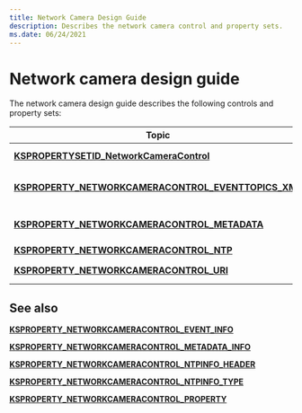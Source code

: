 ```yaml
---
title: Network Camera Design Guide
description: Describes the network camera control and property sets.
ms.date: 06/24/2021
---
```


# Network camera design guide

The network camera design guide describes the following controls and property sets:

| Topic | Description |
|--|--|
| [**KSPROPERTYSETID_NetworkCameraControl**](kspropertysetid-networkcameracontrol.md) | Defines the **KSPROPERTYSETID_NetworkCameraControl** property set ID. |
| [**KSPROPERTY_NETWORKCAMERACONTROL_EVENTTOPICS_XML**](ksproperty-networkcameracontrol-eventtopics-xml.md) | Describes the **KSPROPERTY_NETWORKCAMERACONTROL_EVENTTOPICS_XML** property usage. |
| [**KSPROPERTY_NETWORKCAMERACONTROL_METADATA**](ksproperty-networkcameracontrol-metadata.md) | Describes the KSPROPERTY_NETWORKCAMERACONTROL_METADATA property usage. |
| [**KSPROPERTY_NETWORKCAMERACONTROL_NTP**](ksproperty-networkcameracontrol-ntp.md) | Enables acquiring the NTP server on a Onvif protocol camera. |
| [**KSPROPERTY_NETWORKCAMERACONTROL_URI**](ksproperty-networkcameracontrol-uri.md) | Enables acquiring the stream URI payload from a Onvif protocol camera. |

## See also

[**KSPROPERTY_NETWORKCAMERACONTROL_EVENT_INFO**](/windows-hardware/drivers/ddi/ksmedia/ns-ksmedia-ksproperty_networkcameracontrol_event_info)

[**KSPROPERTY_NETWORKCAMERACONTROL_METADATA_INFO**](/windows-hardware/drivers/ddi/ksmedia/ns-ksmedia-ksproperty_networkcameracontrol_metadata_info)

[**KSPROPERTY_NETWORKCAMERACONTROL_NTPINFO_HEADER**](/windows-hardware/drivers/ddi/ksmedia/ns-ksmedia-ksproperty_networkcameracontrol_ntpinfo_header)

[**KSPROPERTY_NETWORKCAMERACONTROL_NTPINFO_TYPE**](/windows-hardware/drivers/ddi/ksmedia/ne-ksmedia-ksproperty_networkcameracontrol_ntpinfo_type)

[**KSPROPERTY_NETWORKCAMERACONTROL_PROPERTY**](/windows-hardware/drivers/ddi/ksmedia/ne-ksmedia-ksproperty_networkcameracontrol_property)
